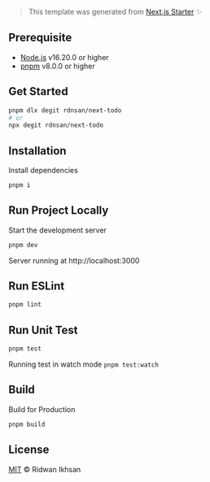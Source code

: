 > This template was generated from [Next.js Starter](https://github.com/rdnsan/next-starter) :sparkles:

## Prerequisite

- [Node.js](https://nodejs.org/) v16.20.0 or higher
- [pnpm](https://pnpm.io/) v8.0.0 or higher

## Get Started

```sh
pnpm dlx degit rdnsan/next-todo
# or
npx degit rdnsan/next-todo
```

## Installation

Install dependencies

```sh
pnpm i
```

## Run Project Locally

Start the development server

```sh
pnpm dev

```

Server running at http://localhost:3000

## Run ESLint

```sh
pnpm lint
```

## Run Unit Test

```sh
pnpm test
```

Running test in watch mode `pnpm test:watch`

## Build

Build for Production

```sh
pnpm build

```

## License

[MIT](LICENSE) © Ridwan Ikhsan
